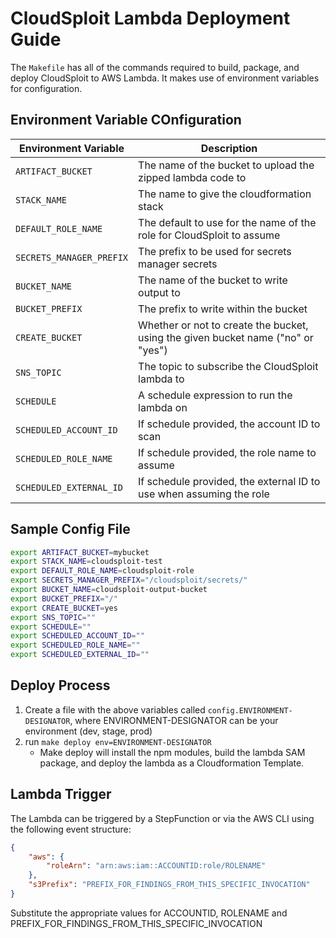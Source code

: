 # CloudSploit Lambda Deployment Guide

The `Makefile` has all of the commands required to build, package, and deploy CloudSploit to AWS Lambda. It makes use of environment variables for configuration.

## Environment Variable COnfiguration

|   Environment Variable    | Description
|---------------------------|-------------
| `ARTIFACT_BUCKET`         | The name of the bucket to upload the zipped lambda code to
| `STACK_NAME`              | The name to give the cloudformation stack
| `DEFAULT_ROLE_NAME`       | The default to use for the name of the role for CloudSploit to assume
| `SECRETS_MANAGER_PREFIX`  | The prefix to be used for secrets manager secrets
| `BUCKET_NAME`             | The name of the bucket to write output to
| `BUCKET_PREFIX`           | The prefix to write within the bucket
| `CREATE_BUCKET`           | Whether or not to create the bucket, using the given bucket name ("no" or "yes")
| `SNS_TOPIC`               | The topic to subscribe the CloudSploit lambda to
| `SCHEDULE`                | A schedule expression to run the lambda on
| `SCHEDULED_ACCOUNT_ID`    | If schedule provided, the account ID to scan
| `SCHEDULED_ROLE_NAME`     | If schedule provided, the role name to assume
| `SCHEDULED_EXTERNAL_ID`   | If schedule provided, the external ID to use when assuming the role

## Sample Config File

```bash
export ARTIFACT_BUCKET=mybucket
export STACK_NAME=cloudsploit-test
export DEFAULT_ROLE_NAME=cloudsploit-role
export SECRETS_MANAGER_PREFIX="/cloudsploit/secrets/"
export BUCKET_NAME=cloudsploit-output-bucket
export BUCKET_PREFIX="/"
export CREATE_BUCKET=yes
export SNS_TOPIC=""
export SCHEDULE=""
export SCHEDULED_ACCOUNT_ID=""
export SCHEDULED_ROLE_NAME=""
export SCHEDULED_EXTERNAL_ID=""
```

## Deploy Process
1. Create a file with the above variables called `config.ENVIRONMENT-DESIGNATOR`, where ENVIRONMENT-DESIGNATOR can be your environment (dev, stage, prod)
2. run `make deploy env=ENVIRONMENT-DESIGNATOR`
    * Make deploy will install the npm modules, build the lambda SAM package, and deploy the lambda as a Cloudformation Template.

## Lambda Trigger
The Lambda can be triggered by a StepFunction or via the AWS CLI using the following event structure:
```json
{
    "aws": {
        "roleArn": "arn:aws:iam::ACCOUNTID:role/ROLENAME"
    },
    "s3Prefix": "PREFIX_FOR_FINDINGS_FROM_THIS_SPECIFIC_INVOCATION"
}
```
Substitute the appropriate values for ACCOUNTID, ROLENAME and PREFIX_FOR_FINDINGS_FROM_THIS_SPECIFIC_INVOCATION